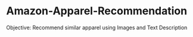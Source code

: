 # Amazon-Apparel-Recommendation
Objective: Recommend similar apparel using Images and Text Description
